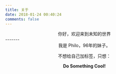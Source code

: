 ```yaml
---
title: 关于
date: 2018-01-24 00:40:24
comments: false
---
```

<center> 你好，欢迎来到未知的世界</center>
-------

<center>我是 Philo，96年的妹子。

不想给自己加标签，只想：
**<center> Do Something Cool! </center>**

